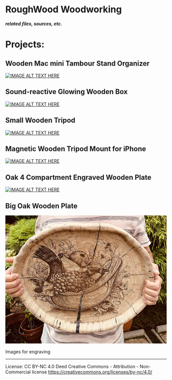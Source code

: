 # RoughWood Woodworking
***related files, sources, etc.***

# Projects: 

## Wooden Mac mini Tambour Stand Organizer
[![IMAGE ALT TEXT HERE](https://img.youtube.com/vi/wSy2EWEsO64/0.jpg)](https://www.youtube.com/watch?v=wSy2EWEsO64)


## Sound-reactive Glowing Wooden Box
[![IMAGE ALT TEXT HERE](https://img.youtube.com/vi/VWFkIC3c_Dk/0.jpg)](https://www.youtube.com/watch?v=VWFkIC3c_Dk)

## Small Wooden Tripod
[![IMAGE ALT TEXT HERE](https://img.youtube.com/vi/orO6ofDPTj8/0.jpg)](https://www.youtube.com/watch?v=orO6ofDPTj8)

## Magnetic Wooden Tripod Mount for iPhone
[![IMAGE ALT TEXT HERE](https://img.youtube.com/vi/p3HfRSA6CYs/0.jpg)](https://www.youtube.com/watch?v=p3HfRSA6CYs)

## Oak 4 Compartment Engraved Wooden Plate
[![IMAGE ALT TEXT HERE](https://img.youtube.com/vi/ocSn4xdQ-CY/0.jpg)](https://www.youtube.com/watch?v=ocSn4xdQ-CY)

## Big Oak Wooden Plate

![alt text](https://github.com/kotXio/woodworking/blob/main/big_wooden_plate/big_plate.jpg?raw=true "Images for engraving")

Images for engraving 

---
License: CC BY-NC 4.0 Deed Creative Commons - Attribution - Non-Commercial license
https://creativecommons.org/licenses/by-nc/4.0/
